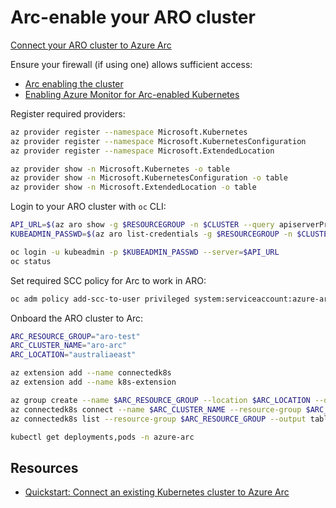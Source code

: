 Arc-enable your ARO cluster
===========================

[Connect your ARO cluster to Azure Arc](https://docs.microsoft.com/en-us/azure/azure-arc/kubernetes/quickstart-connect-cluster)

Ensure your firewall (if using one) allows sufficient access:

- [Arc enabling the cluster](https://docs.microsoft.com/en-us/azure/azure-arc/kubernetes/quickstart-connect-cluster?tabs=azure-cli#meet-network-requirements)
- [Enabling Azure Monitor for Arc-enabled Kubernetes](https://docs.microsoft.com/en-us/azure/azure-monitor/containers/container-insights-enable-arc-enabled-clusters#prerequisites)

Register required providers:

```sh
az provider register --namespace Microsoft.Kubernetes
az provider register --namespace Microsoft.KubernetesConfiguration
az provider register --namespace Microsoft.ExtendedLocation

az provider show -n Microsoft.Kubernetes -o table
az provider show -n Microsoft.KubernetesConfiguration -o table
az provider show -n Microsoft.ExtendedLocation -o table
```

Login to your ARO cluster with `oc` CLI:

```sh
API_URL=$(az aro show -g $RESOURCEGROUP -n $CLUSTER --query apiserverProfile.url -o tsv)
KUBEADMIN_PASSWD=$(az aro list-credentials -g $RESOURCEGROUP -n $CLUSTER | jq -r .kubeadminPassword)

oc login -u kubeadmin -p $KUBEADMIN_PASSWD --server=$API_URL
oc status
```

Set required SCC policy for Arc to work in ARO:

```sh
oc adm policy add-scc-to-user privileged system:serviceaccount:azure-arc:azure-arc-kube-aad-proxy-sa
```

Onboard the ARO cluster to Arc:

```sh
ARC_RESOURCE_GROUP="aro-test"
ARC_CLUSTER_NAME="aro-arc"
ARC_LOCATION="australiaeast"

az extension add --name connectedk8s
az extension add --name k8s-extension

az group create --name $ARC_RESOURCE_GROUP --location $ARC_LOCATION --output table
az connectedk8s connect --name $ARC_CLUSTER_NAME --resource-group $ARC_RESOURCE_GROUP --distribution openshift
az connectedk8s list --resource-group $ARC_RESOURCE_GROUP --output table

kubectl get deployments,pods -n azure-arc
```

Resources
---------

- [Quickstart: Connect an existing Kubernetes cluster to Azure Arc](https://learn.microsoft.com/en-us/azure/azure-arc/kubernetes/quickstart-connect-cluster?tabs=azure-cli)
